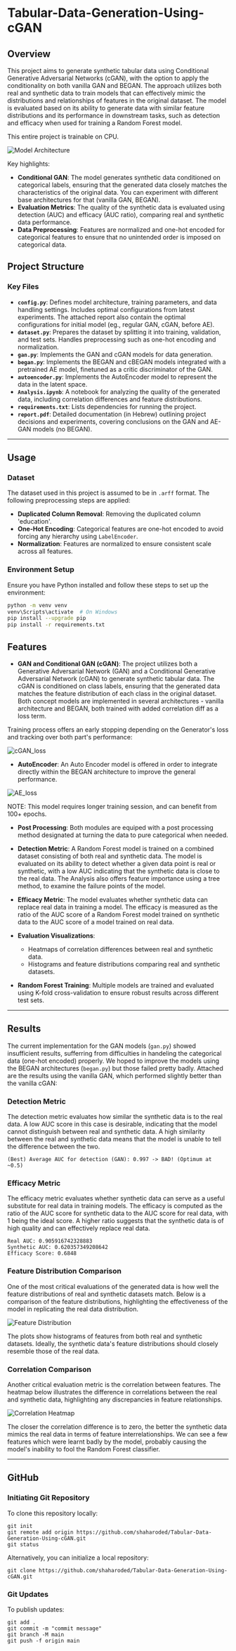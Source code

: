 # Tabular-Data-Generation-Using-cGAN

## Overview

This project aims to generate synthetic tabular data using Conditional Generative Adversarial Networks (cGAN), with the option to apply the conditionality on both vanilla GAN and BEGAN. The approach utilizes both real and synthetic data to train models that can effectively mimic the distributions and relationships of features in the original dataset. The model is evaluated based on its ability to generate data with similar feature distributions and its performance in downstream tasks, such as detection and efficacy when used for training a Random Forest model.

This entire project is trainable on CPU.

![Model Architecture](./Images/cGAN.png)

Key highlights:
- **Conditional GAN**: The model generates synthetic data conditioned on categorical labels, ensuring that the generated data closely matches the characteristics of the original data. You can experiment with different base architectures for that (vanilla GAN, BEGAN).
- **Evaluation Metrics**: The quality of the synthetic data is evaluated using detection (AUC) and efficacy (AUC ratio), comparing real and synthetic data performance.
- **Data Preprocessing**: Features are normalized and one-hot encoded for categorical features to ensure that no unintended order is imposed on categorical data.

## Project Structure

### Key Files
- **`config.py`**: Defines model architecture, training parameters, and data handling settings. Includes optimal configurations from latest experiments. The attached report also contain the optimal configurations for initial model (eg., regular GAN, cGAN, before AE).
- **`dataset.py`**: Prepares the dataset by splitting it into training, validation, and test sets. Handles preprocessing such as one-hot encoding and normalization.
- **`gan.py`**: Implements the GAN and cGAN models for data generation.
- **`began.py`**: Implements the BEGAN and cBEGAN models integrated with a pretrained AE model, finetuned as a critic discriminator of the GAN.
- **`autoencoder.py`**: Implements the AutoEncoder model to represent the data in the latent space.
- **`Analysis.ipynb`**: A notebook for analyzing the quality of the generated data, including correlation differences and feature distributions.
- **`requirements.txt`**: Lists dependencies for running the project.
- **`report.pdf`**: Detailed documentation (in Hebrew) outlining project decisions and experiments, covering conclusions on the GAN and AE-GAN models (no BEGAN).

---

## Usage

### Dataset

The dataset used in this project is assumed to be in `.arff` format. The following preprocessing steps are applied:
- **Duplicated Column Removal**: Removing the duplicated column 'education'.
- **One-Hot Encoding**: Categorical features are one-hot encoded to avoid forcing any hierarchy using `LabelEncoder`.
- **Normalization**: Features are normalized to ensure consistent scale across all features.

### Environment Setup

Ensure you have Python installed and follow these steps to set up the environment:

```bash
python -m venv venv
venv\Scripts\activate  # On Windows
pip install --upgrade pip
pip install -r requirements.txt
```

## Features

- **GAN and Conditional GAN (cGAN)**: The project utilizes both a Generative Adversarial Network (GAN) and a Conditional Generative Adversarial Network (cGAN) to generate synthetic tabular data. The cGAN is conditioned on class labels, ensuring that the generated data matches the feature distribution of each class in the original dataset.
Both concept models are implemented in several architectures - vanilla architecture and BEGAN, both trained with added correlation diff as a loss term.

Training process offers an early stopping depending on the Generator's loss and tracking over both part's performance:

![cGAN_loss](./Images/cGAN_loss.png)

- **AutoEncoder**: An Auto Encoder model is offered in order to integrate directly within the BEGAN architecture to improve the general performance.

![AE_loss](./Images/AE_loss.png)

NOTE: This model requires longer training session, and can benefit from 100+ epochs.

- **Post Processing**: Both modules are equiped with a post processing method designated at turning the data to pure categorical when needed.

- **Detection Metric**: A Random Forest model is trained on a combined dataset consisting of both real and synthetic data. The model is evaluated on its ability to detect whether a given data point is real or synthetic, with a low AUC indicating that the synthetic data is close to the real data. The Analysis also offers feature importance using a tree method, to examine the failure points of the model.

- **Efficacy Metric**: The model evaluates whether synthetic data can replace real data in training a model. The efficacy is measured as the ratio of the AUC score of a Random Forest model trained on synthetic data to the AUC score of a model trained on real data.

- **Evaluation Visualizations**: 
  - Heatmaps of correlation differences between real and synthetic data.
  - Histograms and feature distributions comparing real and synthetic datasets.
  
- **Random Forest Training**: Multiple models are trained and evaluated using K-fold cross-validation to ensure robust results across different test sets.

---

## Results

The current implementation for the GAN models (`gan.py`) showed insufficient results, sufferring from difficulties in handeling the categorical data (one-hot encoded) properly. We hoped to improve the models using the BEGAN architectures (`began.py`) but those failed pretty badly. Attached are the results using the vanilla GAN, which performed slightly better than the vanilla cGAN:

### Detection Metric

The detection metric evaluates how similar the synthetic data is to the real data. A low AUC score in this case is desirable, indicating that the model cannot distinguish between real and synthetic data. A high similarity between the real and synthetic data means that the model is unable to tell the difference between the two.

```
(Best) Average AUC for detection (GAN): 0.997 -> BAD! (Optimum at ~0.5)
```

### Efficacy Metric

The efficacy metric evaluates whether synthetic data can serve as a useful substitute for real data in training models. The efficacy is computed as the ratio of the AUC score for synthetic data to the AUC score for real data, with 1 being the ideal score. A higher ratio suggests that the synthetic data is of high quality and can effectively replace real data.

```
Real AUC: 0.905916742328883 
Synthetic AUC: 0.620357349208642 
Efficacy Score: 0.6848
```

### Feature Distribution Comparison

One of the most critical evaluations of the generated data is how well the feature distributions of real and synthetic datasets match. Below is a comparison of the feature distributions, highlighting the effectiveness of the model in replicating the real data distribution.

![Feature Distribution](./Images/features_analysis_GAN.png)

The plots show histograms of features from both real and synthetic datasets. Ideally, the synthetic data's feature distributions should closely resemble those of the real data.

### Correlation Comparison

Another critical evaluation metric is the correlation between features. The heatmap below illustrates the difference in correlations between the real and synthetic data, highlighting any discrepancies in feature relationships.

![Correlation Heatmap](./Images/GAN_corr.png)

The closer the correlation difference is to zero, the better the synthetic data mimics the real data in terms of feature interrelationships. We can see a few features which were learnt badly by the model, probably causing the model's inability to fool the Random Forest classifier.

---

## GitHub
### Initiating Git Repository
To clone this repository locally:
```
git init
git remote add origin https://github.com/shaharoded/Tabular-Data-Generation-Using-cGAN.git
git status
```
Alternatively, you can initialize a local repository:
```
git clone https://github.com/shaharoded/Tabular-Data-Generation-Using-cGAN.git
```

### Git Updates
To publish updates:
```
git add .
git commit -m "commit message"
git branch -M main
git push -f origin main
```